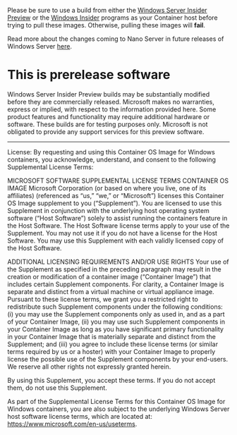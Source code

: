 Please be sure to use a build from either the [Windows Server Insider Preview](https://www.microsoft.com/en-us/software-download/windowsinsiderpreviewserver) or the [Windows Insider](https://insider.windows.com/GettingStarted) programs as your Container host before trying to pull these images. Otherwise, pulling these images will **fail**.

Read more about the changes coming to Nano Server in future releases of Windows Server [here](https://docs.microsoft.com/en-us/windows-server/get-started/nano-in-semi-annual-channel).

# This is prerelease software
Windows Server Insider Preview builds may be substantially modified before they are commercially released. Microsoft makes no warranties, express or implied, with respect to the information provided here. Some product features and functionality may require additional hardware or software. These builds are for testing purposes only. Microsoft is not obligated to provide any support services for this preview software.   

----------------------------------------------------------------------------------------------------------------------------------------------------------

License:  By requesting and using this Container OS Image for Windows containers, you acknowledge, understand, and consent to the following Supplemental License Terms:

MICROSOFT SOFTWARE SUPPLEMENTAL LICENSE TERMS
CONTAINER OS IMAGE 
Microsoft Corporation (or based on where you live, one of its affiliates) (referenced as “us,” “we,” or “Microsoft”) licenses this Container OS Image supplement to you (“Supplement”). You are licensed to use this Supplement in conjunction with the underlying host operating system software (“Host Software”) solely to assist running the containers feature in the Host Software.  The Host Software license terms apply to your use of the Supplement. You may not use it if you do not have a license for the Host Software. You may use this Supplement with each validly licensed copy of the Host Software.

ADDITIONAL LICENSING REQUIREMENTS AND/OR USE RIGHTS 
Your use of the Supplement as specified in the preceding paragraph may result in the creation or modification of a container image (“Container Image”) that includes certain Supplement components. For clarity, a Container Image is separate and distinct from a virtual machine or virtual appliance image.  Pursuant to these license terms, we grant you a restricted right to redistribute such Supplement components under the following conditions:
	(i) you may use the Supplement components only as used in, and as a part of your Container Image,
	(ii) you may use such Supplement components in your Container Image as long as you have significant primary functionality in your Container Image that is materially separate and distinct from the Supplement; and 
	(iii) you agree to include these license terms (or similar terms required by us or a hoster) with your Container Image to properly license the possible use of the Supplement components by your end-users.
We reserve all other rights not expressly granted herein.

By using this Supplement, you accept these terms. If you do not accept them, do not use this Supplement.

As part of the Supplemental License Terms for this Container OS Image for Windows containers, you are also subject to the underlying Windows Server host software license terms, which are located at: https://www.microsoft.com/en-us/useterms.  